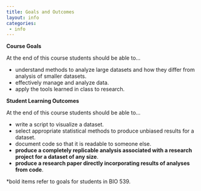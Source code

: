 ```yaml
---
title: Goals and Outcomes
layout: info
categories:
 - info
---
```


**Course Goals**

At the end of this course students should be able to...
* understand methods to analyze large datasets and how they differ from analysis of smaller datasets.
* effectively manage and analyze data.
* apply the tools learned in class to research.

**Student Learning Outcomes**

At the end of this course students should be able to...
     
* write a script to visualize a dataset.
* select appropriate statistical methods to produce unbiased results for a dataset. 
* document code so that it is readable to someone else.
* **produce a completely replicable analysis associated with a research project for a dataset of any size**.
* **produce a research paper directly incorporating results of analyses from code**.

*bold items refer to goals for students in BIO 539.
